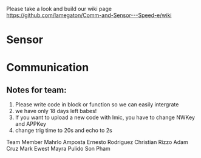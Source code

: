 Please take a look and build our wiki page https://github.com/lamegaton/Comm-and-Sensor---Speed-e/wiki
# Sensor
# Communication
## Notes for team:
1. Please write code in block or function so we can easily intergrate
2. we have only 18 days left babes!
3. If you want to upload a new code with lmic, you have to change NWKey and APPKey
4. change trig time to 20s and echo to 2s

Team Member
Mahrlo Amposta
Ernesto Rodriguez
Christian Rizzo
Adam Cruz
Mark Ewest
Mayra Pulido
Son Pham
